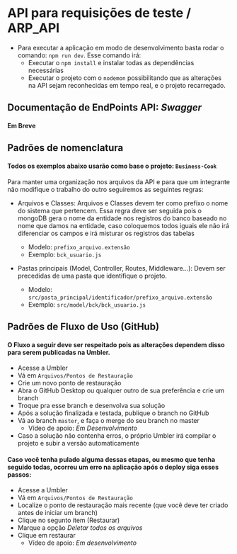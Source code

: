 # API para requisições de teste / ARP_API

- Para executar a aplicação em modo de desenvolvimento basta rodar o comando: `npm run dev`. Esse comando irá:
   - Executar o `npm install` e instalar todas as dependências necessárias
   - Executar o projeto com o `nodemon` possibilitando que as alterações na API sejam reconhecidas em tempo real, e o projeto recarregado.

## Documentação de EndPoints API: _Swagger_
#### Em Breve

## Padrões de nomenclatura
#### Todos os exemplos abaixo usarão como base o projeto: `Business-Cook`

Para manter uma organização nos arquivos da API e para que um integrante não modifique o trabalho do outro seguiremos as seguintes regras:

- Arquivos e Classes: 
Arquivos e Classes devem ter como prefixo o nome do sistema que pertencem. Essa regra deve ser seguida pois o mongoDB gera o nome da entidade nos registros do banco baseado no nome que damos na entidade, caso coloquemos todos iguais ele não irá diferenciar os campos e irá misturar os registros das tabelas

   - Modelo: `prefixo_arquivo.extensão` 
   - Exemplo: `bck_usuario.js`

- Pastas principais (Model, Controller, Routes, Middleware...): 
Devem ser precedidas de uma pasta que identifique o projeto.
   - Modelo: `src/pasta_principal/identificador/prefixo_arquivo.extensão`
   - Exemplo: `src/model/bck/bck_usuario.js`
   

## Padrões de Fluxo de Uso (GitHub)

#### O Fluxo a seguir deve ser respeitado pois as alterações dependem disso para serem publicadas na Umbler.

 - Acesse a Umbler
 - Vá em `Arquivos/Pontos de Restauração`
 - Crie um novo ponto de restauração
 - Abra o GitHub Desktop ou qualquer outro de sua preferência e crie um branch
 - Troque pra esse branch e desenvolva sua solução
 - Após a solução finalizada e testada, publique o branch no GitHub
 - Vá ao branch `master`, e faça o merge do seu branch no master 
    - Vídeo de apoio: _Em Desenvolvimento_
 - Caso a solução não contenha erros, o próprio Umbler irá compilar o projeto e subir a versão automaticamente

#### Caso você tenha pulado alguma dessas etapas, ou mesmo que tenha seguido todas, ocorreu um erro na aplicação após o deploy siga esses passos:

 - Acesse a Umbler
 - Vá em `Arquivos/Pontos de Restauração`
 - Localize o ponto de restauração mais recente (que você deve ter criado antes de iniciar um branch)
 - Clique no segunto item (Restaurar)
 - Marque a opção _Deletar todos os arquivos_
 - Clique em restaurar
    - Vídeo de apoio: _Em desenvolvimento_
